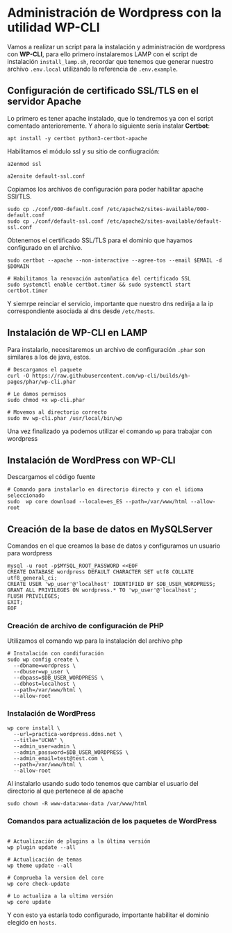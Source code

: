 # Administración de Wordpress con la utilidad WP-CLI

Vamos a realizar un script para la instalación y administración de wordpress con **WP-CLI**, para ello primero 
instalaremos LAMP con el script de instalación `install_lamp.sh`, recordar que tenemos que generar nuestro archivo 
`.env.local` utilizando la referencia de `.env.example`.

## Configuración de certificado SSL/TLS en el servidor Apache
Lo primero es tener apache instalado, que lo tendremos ya con el script comentado anterioremente. Y ahora lo siguiente
sería instalar **Certbot**:
````shell
apt install -y certbot python3-certbot-apache 
````

Habilitamos el módulo ssl y su sitio de confiugración:
````shell
a2enmod ssl

a2ensite default-ssl.conf
````

Copiamos los archivos de configuración para poder habilitar apache SSl/TLS.
````shell
sudo cp ./conf/000-default.conf /etc/apache2/sites-available/000-default.conf
sudo cp ./conf/default-ssl.conf /etc/apache2/sites-available/default-ssl.conf
````

Obtenemos el certificado SSL/TLS para el dominio que hayamos configurado en el archivo.
````shell
sudo certbot --apache --non-interactive --agree-tos --email $EMAIL -d $DOMAIN

# Habilitamos la renovación automñatica del certificado SSL
sudo systemctl enable certbot.timer && sudo systemctl start certbot.timer
````

Y siemrpe reinciar el servicio, importante que nuestro dns redirija a la ip correspondiente asociada al dns desde 
`/etc/hosts`.

## Instalación de WP-CLI en LAMP
Para instalarlo, necesitaremos un archivo de configuración `.phar` son similares a los de java, estos.

````shell
# Descargamos el paquete
curl -O https://raw.githubusercontent.com/wp-cli/builds/gh-pages/phar/wp-cli.phar

# Le damos permisos
sudo chmod +x wp-cli.phar

# Movemos al directorio correcto
sudo mv wp-cli.phar /usr/local/bin/wp
````

Una vez finalizado ya podemos utilizar el comando `wp` para trabajar con wordpress

## Instalación de WordPress con WP-CLI
Descargamos el código fuente
````shell
# Comando para instalarlo en directorio directo y con el idioma seleccionado
sudo  wp core download --locale=es_ES --path=/var/www/html --allow-root
````

## Creación de la base de datos en MySQLServer
Comandos en el que creamos la base de datos y configuramos un usuario para wordpress
````shell
mysql -u root -p$MYSQL_ROOT_PASSWORD <<EOF
CREATE DATABASE wordpress DEFAULT CHARACTER SET utf8 COLLATE utf8_general_ci;
CREATE USER 'wp_user'@'localhost' IDENTIFIED BY $DB_USER_WORDPRESS;
GRANT ALL PRIVILEGES ON wordpress.* TO 'wp_user'@'localhost';
FLUSH PRIVILEGES;
EXIT;
EOF
````

### Creación de archivo de configuración de PHP
Utilizamos el comando wp para la instalación del archivo php
````shell
# Instalación con condifuración
sudo wp config create \
  --dbname=wordpress \
  --dbuser=wp_user \
  --dbpass=$DB_USER_WORDPRESS \
  --dbhost=localhost \
  --path=/var/www/html \
  --allow-root
````

### Instalación de WordPress
````shell
wp core install \
  --url=practica-wordpress.ddns.net \
  --title="UCHA" \
  --admin_user=admin \
  --admin_password=$DB_USER_WORDPRESS \
  --admin_email=test@test.com \
  --path=/var/www/html \
  --allow-root 
````

Al instalarlo usando sudo todo tenemos que cambiar el usuario del directorio al que pertenece al de apache
````shell
sudo chown -R www-data:www-data /var/www/html
````

### Comandos para actualización de los paquetes de WordPress
````shell

# Actualización de plugins a la última versión
wp plugin update --all

# Actualicación de temas
wp theme update --all

# Comprueba la version del core
wp core check-update

# Lo actualiza a la ultima versión
wp core update
````

Y con esto ya estaría todo configurado, importante habilitar el dominio elegido en `hosts`.
